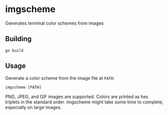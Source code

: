 imgscheme
=========

Generates terminal color schemes from images

Building
--------

    go build

Usage
-----

Generate a color scheme from the image file at `PATH`:

    imgscheme [PATH]

PNG, JPEG, and GIF images are supported. Colors are printed as hex triplets in
the standard order. imgscheme might take some time to complete, especially on
large images.
